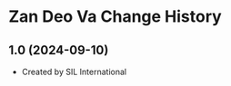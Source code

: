 Zan Deo Va Change History
====================

1.0 (2024-09-10)
----------------
* Created by SIL International

